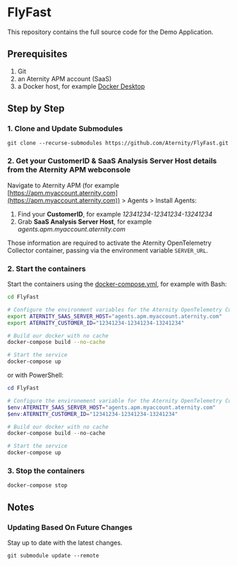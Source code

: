 # FlyFast

This repository contains the full source code for the Demo Application.

## Prerequisites

1. Git
2. an Aternity APM account (SaaS)
3. a Docker host, for example [Docker Desktop](https://www.docker.com/products/docker-desktop)

## Step by Step
### 1. Clone and Update Submodules
```
git clone --recurse-submodules https://github.com/Aternity/FlyFast.git
```
### 2. Get your CustomerID & SaaS Analysis Server Host details from the Aternity APM webconsole

Navigate to Aternity APM (for example [https://apm.myaccount.aternity.com](https://apm.myaccount.aternity.com)) > Agents > Install Agents:

1. Find your **CustomerID**, for example *12341234-12341234-13241234*
2. Grab **SaaS Analysis Server Host**, for example *agents.apm.myaccount.aternity.com*

Those information are required to activate the Aternity OpenTelemetry Collector container, passing via the environment variable `SERVER_URL`. 

### 2. Start the containers

Start the containers using the [docker-compose.yml](docker-compose.yml), for example with Bash:

```bash
cd FlyFast

# Configure the environment variables for the Aternity OpenTelemetry Collector
export ATERNITY_SAAS_SERVER_HOST="agents.apm.myaccount.aternity.com"
export ATERNITY_CUSTOMER_ID="12341234-12341234-13241234"

# Build our docker with no cache
docker-compose build --no-cache

# Start the service
docker-compose up
```

or with PowerShell:

```PowerShell
cd FlyFast

# Configure the environement variable for the Aternity OpenTelemetry Collector
$env:ATERNITY_SAAS_SERVER_HOST="agents.apm.myaccount.aternity.com"
$env:ATERNITY_CUSTOMER_ID="12341234-12341234-13241234"

# Build our docker with no cache
docker-compose build --no-cache

# Start the service
docker-compose up
```

### 3. Stop the containers
```
docker-compose stop
```

## Notes
### Updating Based On Future Changes
Stay up to date with the latest changes.
```
git submodule update --remote
```